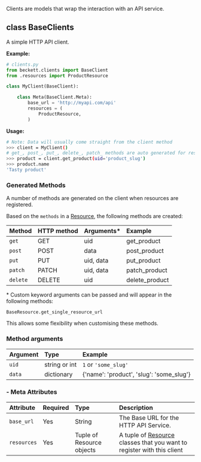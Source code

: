 Clients are models that wrap the interaction with an API service.

## class BaseClients

A simple HTTP API client.

**Example:**
```python
# clients.py
from beckett.clients import BaseClient
from .resources import ProductResource

class MyClient(BaseClient):

    class Meta(BaseClient.Meta):
        base_url = 'http://myapi.com/api'
        resources = (
            ProductResource,
        )

```
**Usage:**
```bash
# Note: Data will usually come straight from the client method
>>> client = MyClient()
# get_, post_, put_, delete_, patch_ methods are auto generated for resources
>>> product = client.get_product(uid='product_slug')
>>> product.name
'Tasty product'
```

### Generated Methods

A number of methods are generated on the client when resources are registered.

Based on the `methods` in a [Resource](/resources), the following methods are created:

| Method   | HTTP method | Arguments* | Example        |
|:---------|:------------|:-----------|:---------------|
| `get`    | GET         | uid        | get_product    |
| `post`   | POST        | data       | post_product   |
| `put`    | PUT         | uid, data  | put_product    |
| `patch`  | PATCH       | uid, data  | patch_product  |
| `delete` | DELETE      | uid        | delete_product |

\* Custom keyword arguments can be passed and will appear in the following methods:

```
BaseResource.get_single_resource_url
```

This allows some flexibility when customising these methods.

### Method arguments

| Argument | Type          | Example                                  |
|:---------|:--------------|:-----------------------------------------|
| `uid`    | string or int | `1` or `'some_slug'`                     |
| `data`   | dictionary    | {'name': 'product', 'slug': 'some_slug'} |

### - Meta Attributes

| Attribute   | Required | Type                      | Description                                                                         |
|:------------|:---------|:--------------------------|:------------------------------------------------------------------------------------|
| `base_url`  | Yes      | String                    | The Base URL for the HTTP API Service.                                              |
| `resources` | Yes      | Tuple of Resource objects | A tuple of [Resource](/resource) classes that you want to register with this client |
